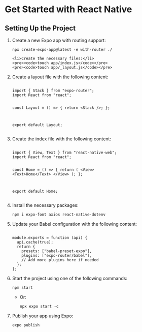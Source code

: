 # Get Started with React Native

## Setting Up the Project

<ol>

<li>
    <p>Create a new Expo app with routing support:</p>
    <pre><code>npx create-expo-app@latest -e with-router ./</code></pre>

    <li>Create the necessary files:</li>
    <pre><code>touch app/index.js</code></pre>
    <pre><code>touch app/_layout.js</code></pre>

</li>
<li>
    <p>Create a layout file with the following content:</p>
    <pre><code>
import { Stack } from "expo-router";
import React from "react";

const Layout = () => {
return &lt;Stack /&gt;;
};

export default Layout;
</code></pre>

</li>
<li>
    <p>Create the index file with the following content:</p>
    <pre><code>
import { View, Text } from "react-native-web";
import React from "react";

const Home = () => {
return (
&lt;View&gt;
&lt;Text&gt;Home&lt;/Text&gt;
&lt;/View&gt;
);
};

export default Home;
</code></pre>

</li>
<li>
    <p>Install the necessary packages:</p>
    <pre><code>npm i expo-font axios react-native-dotenv</code></pre>
</li>
<li>
    <p>Update your Babel configuration with the following content:</p>
    <pre><code>
module.exports = function (api) {
  api.cache(true);
  return {
    presets: ["babel-preset-expo"],
    plugins: ["expo-router/babel"],
    // Add more plugins here if needed
  };
};
</code></pre>
</li>
<li>
    <p>Start the project using one of the following commands:</p>
    <pre><code>npm start</code></pre>
    <ul>
        <li>Or:</li>
        <pre><code>npx expo start -c</code></pre>
    </ul>
</li>
<li>
    <p>Publish your app using Expo:</p>
    <pre><code>expo publish</code></pre>
</li>
</ol>
